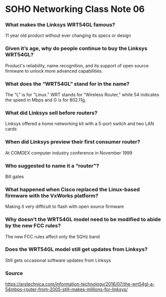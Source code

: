 # SOHO Networking Class Note 06
### What makes the Linksys WRT54GL famous?
11 year old product without ever changing its specs or design
### Given it’s age, why do people continue to buy the Linksys WRT54GL?
Product's reliability, name recognition, and its support of open source firmware to unlock more advanced capabilities. 
### What does the “WRT54GL” stand for in the name?
The "L" is for "Linux." WRT stands for “Wireless Router," while 54 indicates the speed in Mbps and G is for 802.11g.
### What did Linksys sell before routers?
Linksys offered a home networking kit with a 5-port switch and two LAN cards
### When did Linksys preview their first consumer router?
At COMDEX computer industry conference in November 1999
### Who suggested to name it a “router”?
Bill gates
### What happened when Cisco replaced the Linux-based firmware with the VxWorks platform?
Making it very difficult to flash with open source firmware
### Why doesn’t the WRT54GL model need to be modified to abide by the new FCC rules?
The new FCC rules affect only the 5GHz band
### Does the WRT54GL model still get updates from Linksys?
Still gets occasional software updates from Linksys
### Source
https://arstechnica.com/information-technology/2016/07/the-wrt54gl-a-54mbps-router-from-2005-still-makes-millions-for-linksys/
